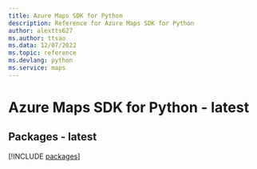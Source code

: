 ```yaml
---
title: Azure Maps SDK for Python
description: Reference for Azure Maps SDK for Python
author: alextts627
ms.author: ttsao
ms.data: 12/07/2022
ms.topic: reference
ms.devlang: python
ms.service: maps
---
```

# Azure Maps SDK for Python - latest
## Packages - latest
[!INCLUDE [packages](maps-index.md)]